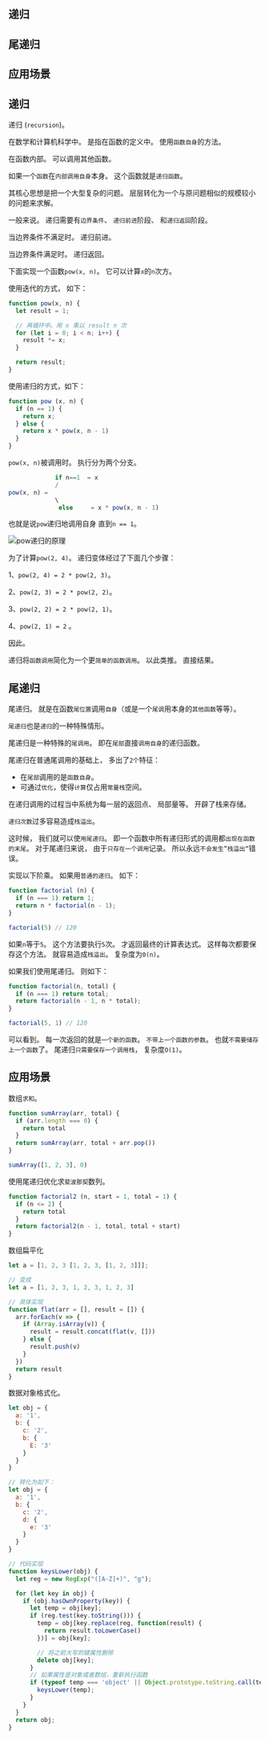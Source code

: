 ## 递归
## 尾递归
## 应用场景

## 递归

递归 (`recursion`)。

在数学和计算机科学中。
是指在函数的定义中。
使用`函数自身`的方法。

在函数内部。
可以调用其他函数。

如果一个`函数`在`内部调用自身`本身。
这个函数就是`递归函数`。

其核心思想是把一个大型复杂的问题。
层层转化为一个与原问题相似的规模较小的问题来求解。

一般来说。
递归需要有`边界条件`、
`递归前进`阶段、
和`递归返回`阶段。

当边界条件不满足时。
递归前进。

当边界条件满足时。
递归返回。

下面实现一个函数`pow(x, n)`。
它可以计算`x`的`n`次方。

使用迭代的方式，
如下：
```js
function pow(x, n) {
  let result = 1;

  // 再循环中。用 x 乘以 result n 次
  for (let i = 0; i < n; i++) {
    result *= x;
  }

  return result;
}
```
使用递归的方式，如下：
```js
function pow (x, n) {
  if (n == 1) {
    return x;
  } else {
    return x * pow(x, n - 1)
  }
}
```
`pow(x, n)`被调用时。
执行分为两个分支。
```js
             if n==1  = x
             /
pow(x, n) =
             \
              else     = x * pow(x, n - 1)
```

也就是说`pow`递归地调用自身 直到`n == 1`。

![pow递归的原理](../images/js/尾递归/1.png)

为了计算`pow(2, 4)`。
递归变体经过了下面几个步骤：

1、`pow(2, 4) = 2 * pow(2, 3)`。

2、`pow(2, 3) = 2 * pow(2, 2)`。

3、`pow(2, 2) = 2 * pow(2, 1)`。

4、`pow(2, 1) = 2` 。

因此。

递归将`函数调用`简化为一个更`简单的函数调用`。
以此类推。
直接结果。

## 尾递归

尾递归。
就是在函数`尾位置`调用`自身`（或是一个`尾调`用本身的`其他函数`等等）。

`尾递归`也是`递归`的一种特殊情形。

尾递归是一种特殊的`尾调用`。
即在`尾部`直接`调用自身`的递归函数。

尾递归在普通尾调用的基础上，
多出了`2个`特征：

- 在`尾部`调用的是`函数自身`。
- 可通过`优化`，使得`计算`仅占用`常量栈`空间。

在递归调用的过程当中系统为每一层的返回点、
局部量等。
开辟了栈来存储。

`递归次数`过多容易造成`栈溢出`。

这时候，
我们就可以使`用尾递归`。
即一个函数中所有递归形式的调用都`出现在函数的末尾`。
对于尾递归来说，
由于`只存在一个调用`记录。
所以永远`不会发生”栈溢出“`错误。

实现以下阶乘。
如果用`普通的递归`。
如下：
```js
function factorial (n) {
  if (n === 1) return 1;
  return n * factorial(n - 1);
}

factorial(5) // 120
```
如果`n`等于`5`。
这个方法要执行`5`次。
才返回最终的计算表达式。
这样每次都要保存这个方法。
就容易造成`栈溢出`。
复杂度为`0(n)`。

如果我们使用尾递归。
则如下：
```js
function factorial(n, total) {
  if (n === 1) return total;
  return factorial(n - 1, n * total);
}

factorial(5, 1) // 120
```
可以看到。
每一次返回的就是`一个新的函数`。
`不带上一个函数的参数`。
也就`不需要储存上一个函数`了。
尾递归`只需要保存一个调用栈`，
复杂度`O(1)`。

## 应用场景

数组`求和`。
```js
function sumArray(arr, total) {
  if (arr.length === 0) {
    return total
  }
  return sumArray(arr, total + arr.pop())
}

sumArray([1, 2, 3], 0)
```
使用尾递归优化求`斐波那契`数列。
```js
function factorial2 (n, start = 1, total = 1) {
  if (n <= 2) {
    return total
  }
  return factorial2(n - 1, total, total + start)
}
```
数组扁平化
```js
let a = [1, 2, 3 [1, 2, 3, [1, 2, 3]]];

// 变成
let a = [1, 2, 3, 1, 2, 3, 1, 2, 3]

// 具体实现
function flat(arr = [], result = []) {
  arr.forEach(v => {
    if (Array.isArray(v)) {
      result = result.concat(flat(v, []))
    } else {
      result.push(v)
    }
  })
  return result
}
```
数据对象格式化。
```js
let obj = {
  a: '1',
  b: {
    c: '2',
    b: {
      E: '3'
    }
  }
}

// 转化为如下：
let obj = {
  a: '1',
  b: {
    c: '2',
    d: {
      e: '3'
    }
  }
}

// 代码实现
function keysLower(obj) {
  let reg = new RegExp("([A-Z]+)", "g");

  for (let key in obj) {
    if (obj.hasOwnProperty(key)) {
      let temp = obj[key];
      if (reg.test(key.toString())) {
        temp = obj[key.replace(reg, function(result) {
          return result.toLowerCase()
        })] = obj[key];

        // 将之前大写的键属性删除
        delete obj[key];
      }
      // 如果属性是对象或者数组，重新执行函数
      if (typeof temp === 'object' || Object.prototype.toString.call(temp) === '[object Array]') {
        keysLower(temp);
      }
    }
  }
  return obj;
}
```